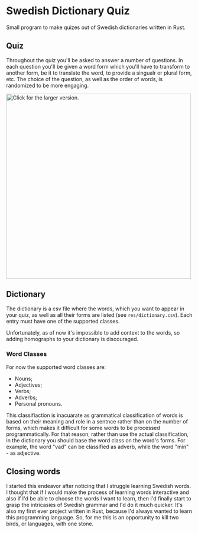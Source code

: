 # Swedish Dictionary Quiz

Small program to make quizes out of Swedish dictionaries written in Rust.

## Quiz
Throughout the quiz you'll be asked to answer a number of questions. In each
question you'll be given a word form which you'll have to transform to another form,
be it to translate the word, to provide a singualr or plural form, etc. The choice
of the question, as well as the order of words, is randomized to be more
engaging.

<a href="https://drive.google.com/uc?export=view&id=1i4_imoUVvWf-WX_gOiNAs_8jxuDKSOkP"><img src="https://drive.google.com/uc?export=view&id=1i4_imoUVvWf-WX_gOiNAs_8jxuDKSOkP" style="width: 500px; max-width: 100%; height: auto" title="Click for the larger version." /></a>

## Dictionary
The dictionary is a csv file where the words, which you want to appear in 
your quiz, as well as all their forms are listed (see `res/dictionary.csv`).
Each entry must have one of the supported classes.

Unfortunately, as of now it's impossible to add context to the words,
so adding homographs to your dictionary is discouraged.

### Word Classes
For now the supported word classes are:
- Nouns;
- Adjectives;
- Verbs;
- Adverbs;
- Personal pronouns.

This classifiaction is inacuarate as grammatical classification of words is based on their
meaning and role in a sentnce rather than on the number of forms, which makes
it difficult for some words to be processed programmatically. For that reason,
rather than use the actual classification, in the dictionary you should base
the word class on the word's forms. For example, the word "vad" can be classified
as adverb, while the word "min" - as adjective.

## Closing words
I started this endeavor after noticing that I struggle learning Swedish words.
I thought that if I would make the process of learning words interactive and also
if I'd be able to choose the words I want to learn, then I'd finally
start to grasp the intricasies of Swedish grammar and I'd do it much quicker.
It's also my first ever project written in Rust, because I'd always wanted to
learn this programming language. So, for me this is an opportunity to kill two birds,
or languages, with one stone.
